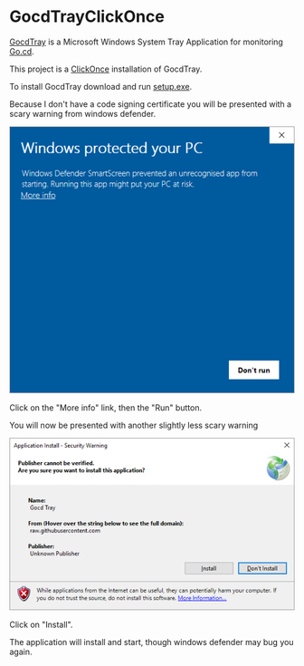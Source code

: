 # GocdTrayClickOnce

[GocdTray](https://github.com/matroberts/GocdTray) is a Microsoft Windows System Tray Application for monitoring [Go.cd](https://www.gocd.org/).

This project is a [ClickOnce](https://en.wikipedia.org/wiki/ClickOnce) installation of GocdTray.

To install GocdTray download and run [setup.exe](https://raw.githubusercontent.com/matroberts/GocdTrayClickOnce/master/setup.exe).

Because I don't have a code signing certificate you will be presented with a scary warning from windows defender.

![Windows Defender](Images/windows-defender.png?raw=true "Windows Defender")

Click on the "More info" link, then the "Run" button.

You will now be presented with another slightly less scary warning

![Application Install](Images/application-install.png?raw=true "Application Install")

Click on "Install".  

The application will install and start, though windows defender may bug you again.